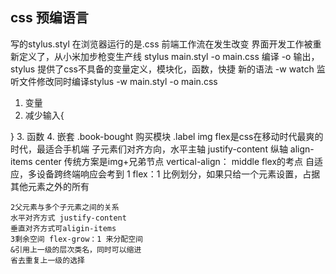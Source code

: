 ## css 预编语言
写的stylus.styl 在浏览器运行的是.css
前端工作流在发生改变
界面开发工作被重新定义了，从小米加步枪变生产线
stylus main.styl -o main.css
编译 -o 输出，
stylus 提供了css不具备的变量定义，模块化，函数，快捷  新的语法
-w watch 监听文件修改同时编译stylus -w main.styl -o main.css
1. 变量
2. 减少输入{

}
3. 函数
4. 嵌套
 .book-bought 购买模块
  .label
    img
    flex是css在移动时代最爽的时代，最适合手机端
    子元素们对齐方向，水平主轴 justify-content
    纵轴 align-items center
    传统方案是img+兄弟节点 vertical-align： middle
    flex的考点 自适应，多设备跨终端响应会考到
    1 flex：1 比例划分，如果只给一个元素设置，占据其他元素之外的所有

    2父元素与多个子元素之间的关系
    水平对齐方式 justify-content
    垂直对齐方式可aligin-items
    3剩余空间 flex-grow：1 来分配空间
    &引用上一级的层次类名，同时可以缩进
    省去重复上一级的选择



